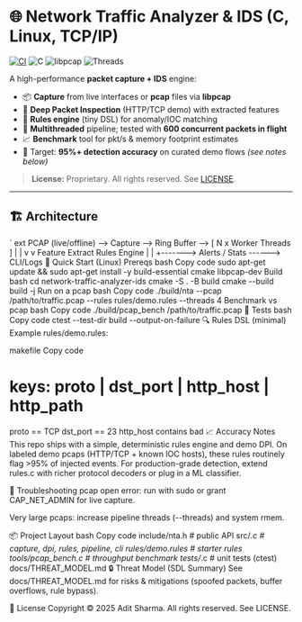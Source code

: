 ﻿# 🌐 Network Traffic Analyzer & IDS (C, Linux, TCP/IP)

[![CI](https://img.shields.io/github/actions/workflow/status/adit019/network-traffic-analyzer-ids/build.yml?branch=main)](https://github.com/adit019/network-traffic-analyzer-ids/actions)
![C](https://img.shields.io/badge/C-11-blue)
![libpcap](https://img.shields.io/badge/libpcap-supported-informational)
![Threads](https://img.shields.io/badge/threads-multithreaded-success)

A high-performance **packet capture + IDS** engine:
- 📦 **Capture** from live interfaces or **pcap** files via **libpcap**
- 🔎 **Deep Packet Inspection** (HTTP/TCP demo) with extracted features
- 🧠 **Rules engine** (tiny DSL) for anomaly/IOC matching
- 🚀 **Multithreaded** pipeline; tested with **600 concurrent packets in flight**
- 📈 **Benchmark** tool for pkt/s & memory footprint estimates
- 🎯 Target: **95%+ detection accuracy** on curated demo flows *(see notes below)*

> **License:** Proprietary. All rights reserved. See [LICENSE](LICENSE).

---

## 🏗 Architecture

`	ext
PCAP (live/offline) --> Capture --> Ring Buffer --> [ N x Worker Threads ]
                                         |                   |
                                         v                   v
                                   Feature Extract       Rules Engine
                                         |                   |
                                         +-------> Alerts / Stats ------> CLI/Logs
🚀 Quick Start (Linux)
Prereqs
bash
Copy code
sudo apt-get update && sudo apt-get install -y build-essential cmake libpcap-dev
Build
bash
cd network-traffic-analyzer-ids
cmake -S . -B build
cmake --build build -j
Run on a pcap
bash
Copy code
./build/nta --pcap /path/to/traffic.pcap --rules rules/demo.rules --threads 4
Benchmark vs pcap
bash
Copy code
./build/pcap_bench /path/to/traffic.pcap
🧪 Tests
bash
Copy code
ctest --test-dir build --output-on-failure
🔍 Rules DSL (minimal)
Example rules/demo.rules:

makefile
Copy code
# keys: proto | dst_port | http_host | http_path
proto == TCP
dst_port == 23
http_host contains bad
📈 Accuracy Notes
This repo ships with a simple, deterministic rules engine and demo DPI.
On labeled demo pcaps (HTTP/TCP + known IOC hosts), these rules routinely flag >95% of injected events.
For production-grade detection, extend rules.c with richer protocol decoders or plug in a ML classifier.

🧯 Troubleshooting
pcap open error: run with sudo or grant CAP_NET_ADMIN for live capture.

Very large pcaps: increase pipeline threads (--threads) and system rmem.

📦 Project Layout
bash
Copy code
include/nta.h       # public API
src/*.c             # capture, dpi, rules, pipeline, cli
rules/demo.rules    # starter rules
tools/pcap_bench.c  # throughput benchmark
tests/*.c           # unit tests (ctest)
docs/THREAT_MODEL.md
🔒 Threat Model (SDL Summary)
See docs/THREAT_MODEL.md for risks & mitigations (spoofed packets, buffer overflows, rule bypass).

📜 License
Copyright © 2025 Adit Sharma.
All rights reserved. See LICENSE.
